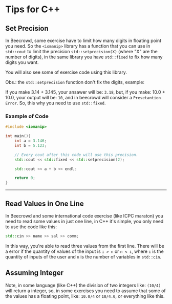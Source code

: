 # Tips for C++

## Set Precision

In Beecrowd, some exercise have to limit how many digits in floating point you need. So the `<iomanip>` library has a function that you can use in `std::cout` to limit the precision `std::setprecision(X)` (where "X" are the number of digits), in the same library you have `std::fixed` to fix how many digits you want.

You will also see some of exercise code using this library.

Obs.: the `std::setprecision` function don't fix the digits, example: 

If you make 3.14 + 3.145, your ansawer will be: `3.18`, but, if you make: 10.0 + 10.0, your output will be: `10`, and in beecrowd will consider a `Presetantion Error`. So, this why you need to use `std::fixed`.

### Example of Code

```C++
#include <iomanip>

int main(){
    int a = 3.146;
    int b = 5.123;

    // Every cout after this code will use this precision.
    std::cout << std::fixed << std::setprecision(2);

    std::cout << a + b << endl;

    return 0;
}
```

---

## Read Values in One Line

In Beecrowd and some international code exercise (like ICPC maraton) you need to read some values in just one line, in C++ it's simple, you only need to use the code like this:

```C++
std::cin >> name >> sal >> comm;
```

In this way, you're able to read three values from the first line. There will be a error if the quantity of values of the input is `i > n` or `n < i`, where `i` is the quantity of inputs of the user and `n` is the number of variables in `std::cin`.

## Assuming Integer

Note, in some language (like C++) the division of two integers like: `(10/4)` will return a integer, so, in some exercises you need to assume that some of the values has a floating point, like: `10.0/4` or `10/4.0`, or everything like this.